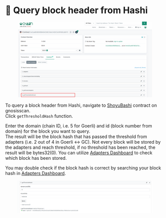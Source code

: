# 🐛 Query block header from Hashi

<figure><img src="../../.gitbook/assets/image.png" alt=""><figcaption></figcaption></figure>

To query a block header from Hashi, navigate to [ShoyuBashi](https://gnosisscan.io/address/0x31a8e89d6f98454d38c03eca3dc543f6581d607c#readContract) contract on gnosisscan.\
Click `getThresholdHash` function.

Enter the domain (chain ID, i.e. 5 for Goerli) and id (block number from domain) for the block you want to query.\
The result will be the block hash that has passed the threshold from adapters (i.e. 2 out of 4 in Goerli <-> GC). Not every block will be stored by the adapters and reach threshold, if no threshold has been reached, the result will be bytes32(0). You can utilize [Adapters Dashboard](https://hashiadapters-dashboard-tvw47.ondigitalocean.app/) to check which block has been stored.

You may double check if the block hash is correct by searching your block hash in [Adapters Dashboard](https://hashiadapters-dashboard-tvw47.ondigitalocean.app/).

<figure><img src="../../.gitbook/assets/image (1) (1).png" alt=""><figcaption></figcaption></figure>

